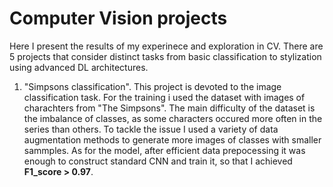 # Computer Vision projects

Here I present the results of my experinece and exploration in CV. There are 5 projects that consider distinct tasks from basic classification to stylization using advanced DL architectures.

1. "Simpsons classification". This project is devoted to the image classification task. For the training i used the dataset with images of charachters from "The Simpsons". The main difficulty of the dataset is the imbalance of classes, as some characters occured more often in the series than others. To tackle the issue I used a variety of data augmentation methods to generate more images of classes with smaller sammples. As for the model, after efficient data prepocessing it was enough to construct standard CNN and train it, so that I achieved **F1_score > 0.97**.
